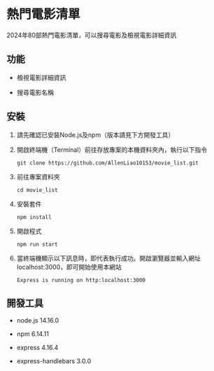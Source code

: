 # 熱門電影清單

2024年80部熱門電影清單，可以搜尋電影及檢視電影詳細資訊

## 功能

* 檢視電影詳細資訊
  
* 搜尋電影名稱
  
## 安裝
1. 請先確認已安裝Node.js及npm（版本請見下方開發工具）
   
2. 開啟終端機（Terminal）前往存放專案的本機資料夾內，執行以下指令
   
   ```
   git clone https://github.com/AllenLiao10153/movie_list.git
   ```
   
3. 前往專案資料夾
   
   ```
   cd movie_list
   ```
   
4. 安裝套件
   
   ```
   npm install
   ```
   
5. 開啟程式
   
   ```
   npm run start
   ```
   
6. 當終端機顯示以下訊息時，即代表執行成功。開啟瀏覽器並輸入網址localhost:3000，即可開始使用本網站

   ```
   Express is running on http:localhost:3000
   ```

## 開發工具

* node.js 14.16.0
  
* npm 6.14.11
  
* express 4.16.4
  
* express-handlebars 3.0.0
